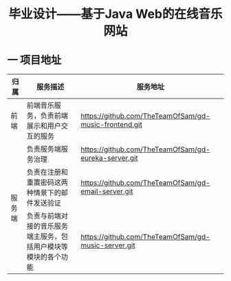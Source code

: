 # <center>毕业设计——基于Java Web的在线音乐网站</center>

## <font size=5>一 项目地址</font>

<table>
	<thread>
		<tr>
			<th>归属</th>
			<th>服务描述</th>
			<th>服务地址</th>
		</tr>
	</thread>
	<tbody>
		<tr>
			<td>
				前端
			</td>
			<td>
				前端音乐服务，负责前端展示和用户交互的服务
			</td>
			<td>
				<a href="https://github.com/TheTeamOfSam/gd-music-frontend.git">https://github.com/TheTeamOfSam/gd-music-frontend.git</a>
			</td>
		</tr>
		<tr>
			<td rowspan="3">
				服务端
			</td>
			<td>
				负责服务端服务治理
			</td>
			<td>
				<a href="https://github.com/TheTeamOfSam/gd-eureka-server.git">https://github.com/TheTeamOfSam/gd-eureka-server.git</a>
			</td>
		</tr>
		<tr>
			<td>
				负责在注册和重置密码这两种情景下的邮件发送验证
			</td>
			<td>
				<a href="https://github.com/TheTeamOfSam/gd-email-server.git">https://github.com/TheTeamOfSam/gd-email-server.git</a>
			</td>
		</tr>
		<tr>
			<td>
				负责与前端对接的音乐服务端主服务，包括用户模块等模块的各个功能
			</td>
			<td>
				<a href="https://github.com/TheTeamOfSam/gd-music-server.git">https://github.com/TheTeamOfSam/gd-music-server.git</a>
			</td>
		</tr>
	</tbody>
</table>

